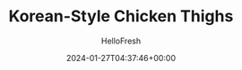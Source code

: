 ---
draft: true # Use this only for setting draft status
hidden: false # Use this to hide unwanted recipes
slug: # <post-title>
title: 'Korean-Style Chicken Thighs'
description: "Korean cuisine isn’t shy about using big, bold, and outrageous flavors. These chicken thighs are no exception. They take a cue from the Asian nation’s famed version of fried chicken, using a sweet, spicy, and savory sauce to give them major personality. To complete the vibrant array on this plate, we’re adding a crisp sesame cucumber salad and a side of rice."
image: https://img.hellofresh.com/f_auto,fl_lossy,q_auto,w_1200/hellofresh_s3/image/w16-r4-f7c1d47a.jpg
date: 2024-01-27T04:37:46+00:00
author: HelloFresh

tags: ['Spicy']
categories: "main course"
cuisines: "Korean"
allergens: ['Soy', 'Wheat']

calories: 800
preptime: ['35 minutes']
cooktime: # 180 = 3 Hours | In minutes
totaltime: PT35M
servings: 2

links:
  - description: "Korean cuisine isn’t shy about using big, bold, and outrageous flavors. These chicken thighs are no exception. They take a cue from the Asian nation’s famed version of fried chicken, using a sweet, spicy, and savory sauce to give them major personality. To complete the vibrant array on this plate, we’re adding a crisp sesame cucumber salad and a side of rice."
    website: https://www.hellofresh.com/recipes/w16-r4-5a958873ae08b52ea55567a3
    image: https://img.hellofresh.com/f_auto,fl_lossy,q_auto,w_1200/hellofresh_s3/image/w16-r4-f7c1d47a.jpg
 
weight: # 1 | You can add weight to some posts to override the default sorting (date descending)

comments: false # Keep False

ingredients: ['12 ounce Chicken Thighs', '2 tablespoon Cornstarch', '1 unit Lime', '1 unit Cucumber', '2 unit Scallions', '5 teaspoon White Wine Vinegar', '2 tablespoon Sesame Oil', '½ cup Jasmine Rice', '2 tablespoon Soy Sauce', '4 teaspoon Sriracha', '1 tablespoon Sesame Seeds', '1 teaspoon Korean Chili Flakes', '5 teaspoon Sugar', '2 teaspoon Vegetable Oil', ' Salt', ' Pepper']

instructionTitles: ['Coat Chicken', 'Prep and Make Sauce', 'Cook Rice', 'Cook Chicken', 'Make Sauce', 'Finish and Serve']
instructions: ['Wash and dry all produce. Pat chicken dry with a paper towel and season all over with pepper. Sprinkle evenly all over with cornstarch. Rub cornstarch into meat to moisten and evenly coat.', 'Quarter lime. Peel cucumber, then halve lengthwise. Scoop out seeds with a spoon and discard. Slice flesh into thin half-moons. Trim and thinly slice scallions, keeping greens and whites separate. In a medium bowl, toss together cucumber, scallion whites, vinegar, 1 TBSP sesame oil, 1 tsp sugar, and a large pinch of salt and pepper.', 'Place rice, ¾ cup water, and a pinch of salt in a small pot. Bring to a boil, then cover, lower heat, and reduce to a gentle simmer. Cook until tender, about 15 minutes. Keep covered off heat until meal is ready.', 'Heat a large drizzle of oil in a large pan over medium-high heat (use a nonstick pan if you have one). Add chicken and cook until surface is crisp and a deep golden brown, about 6 minutes per side. While chicken cooks, combine soy sauce, 2 tsp sesame oil, 4 tsp sugar, and sriracha in a small bowl. TIP: Add the sriracha to taste—use all if you like it spicy or 3 tsp for mild heat.', 'Once chicken is done, remove from pan. Discard excess oil and let pan cool off heat for about 30 seconds. Add soy sauce mixture to pan and let bubble using residual heat. (TIP: If sauce doesn’t bubble, heat pan over medium-low heat until it does.) Return chicken to pan and flip to coat. Fluff rice with a fork, then stir in remaining sesame oil, a squeeze of lime, and half the scallion greens. Season with salt and pepper.', 'Divide rice, chicken, and cucumber salad between plates. Drizzle with any remaining sauce in pan. Sprinkle with sesame seeds, chili flakes (to taste), and remaining scallion greens. Serve with remaining lime quarters.']
---